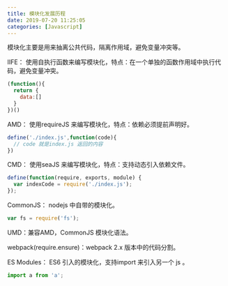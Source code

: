 ```yaml
---
title: 模块化发展历程
date: 2019-07-20 11:25:05
categories: [Javascript]
---
```


模块化主要是用来抽离公共代码，隔离作用域，避免变量冲突等。

IIFE： 使用自执行函数来编写模块化，特点：在一个单独的函数作用域中执行代码，避免变量冲突。

```js
(function(){
  return {
    data:[]
  }
})()
```
<!-- more -->
AMD： 使用requireJS 来编写模块化，特点：依赖必须提前声明好。

```js
define('./index.js',function(code){
  // code 就是index.js 返回的内容
})
```

CMD： 使用seaJS 来编写模块化，特点：支持动态引入依赖文件。

```js
define(function(require, exports, module) {  
  var indexCode = require('./index.js');
});
```

CommonJS： nodejs 中自带的模块化。

```js
var fs = require('fs');
```

UMD：兼容AMD，CommonJS 模块化语法。

webpack(require.ensure)：webpack 2.x 版本中的代码分割。

ES Modules： ES6 引入的模块化，支持import 来引入另一个 js 。

```js
import a from 'a';
```

